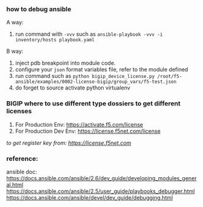 ### how to debug ansible
A way:
1. run command with `-vvv` such as `ansible-playbook -vvv -i inventory/hosts playbook.yaml`

B way:
1. inject pdb breakpoint into module code.
2. configure your `json` format variables file, refer to the module defined
3. run command such as `python bigip_device_license.py /root/f5-ansible/examples/0002-license-bigip/group_vars/f5-test.json`
4. do forget to source activate python virtualenv

### BIGIP where to use different type dossiers to get different licenses

1. For Production Env: https://activate.f5.com/license
2. For Production Dev Env: https://license.f5net.com/license

*to get register key from: https://license.f5net.com*

### reference:
ansible doc: https://docs.ansible.com/ansible/2.6/dev_guide/developing_modules_general.html
             https://docs.ansible.com/ansible/2.5/user_guide/playbooks_debugger.html
             https://docs.ansible.com/ansible/devel/dev_guide/debugging.html


